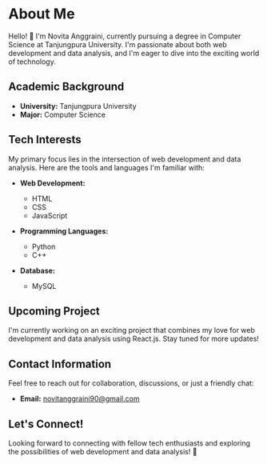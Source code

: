 # About Me

Hello! 👋 I'm Novita Anggraini, currently pursuing a degree in Computer Science at Tanjungpura University. I'm passionate about both web development and data analysis, and I'm eager to dive into the exciting world of technology.

## Academic Background

- **University:** Tanjungpura University
- **Major:** Computer Science

## Tech Interests

My primary focus lies in the intersection of web development and data analysis. Here are the tools and languages I'm familiar with:

- **Web Development:**
  - HTML
  - CSS
  - JavaScript

- **Programming Languages:**
  - Python
  - C++

- **Database:**
  - MySQL

## Upcoming Project

I'm currently working on an exciting project that combines my love for web development and data analysis using React.js. Stay tuned for more updates!

## Contact Information

Feel free to reach out for collaboration, discussions, or just a friendly chat:

- **Email:** [novitanggraini90@gmail.com](mailto:novitanggraini90@gmail.com)

## Let's Connect!

Looking forward to connecting with fellow tech enthusiasts and exploring the possibilities of web development and data analysis! 🚀
